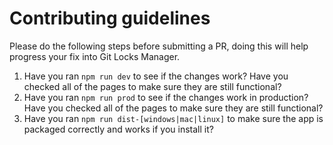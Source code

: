 # Contributing guidelines
Please do the following steps before submitting a PR, doing this will help progress your fix into Git Locks Manager.

1. Have you ran `npm run dev` to see if the changes work? Have you checked all of the pages to make sure they are still functional?
2. Have you ran `npm run prod` to see if the changes work in production? Have you checked all of the pages to make sure they are still functional?
3. Have you ran `npm run dist-[windows|mac|linux]` to make sure the app is packaged correctly and works if you install it?